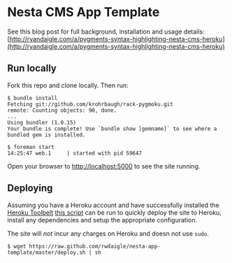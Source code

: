 # Nesta CMS App Template

See this blog post for full background, installation and usage details: [http://ryandaigle.com/a/pygments-syntax-highlighting-nesta-cms-heroku](http://ryandaigle.com/a/pygments-syntax-highlighting-nesta-cms-heroku)

## Run locally

Fork this repo and clone locally. Then run:

```term
$ bundle install
Fetching git://github.com/krohrbaugh/rack-pygmoku.git
remote: Counting objects: 90, done.
...
Using bundler (1.0.15) 
Your bundle is complete! Use `bundle show [gemname]` to see where a bundled gem is installed.

$ foreman start
14:25:47 web.1     | started with pid 59647
```

Open your browser to [http://localhost:5000](http://localhost:5000) to see the site running.

## Deploying

Assuming you have a Heroku account and have successfully installed the [Heroku Toolbelt](http://toolbelt.heroku.com) [this script](https://raw.github.com/rwdaigle/nesta-app-template/master/deploy.sh) can be run to quickly deploy the site to Heroku, install any dependencies and setup the appropriate configuration.

The site will _not_ incur any charges on Heroku and doesn not use `sudo`.

```term
$ wget https://raw.github.com/rwdaigle/nesta-app-template/master/deploy.sh | sh
```